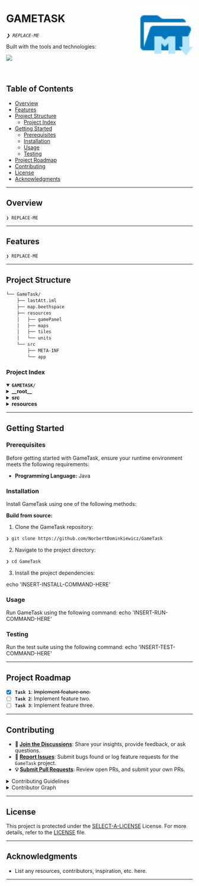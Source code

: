 <div align="left" style="position: relative;">
<img src="https://raw.githubusercontent.com/PKief/vscode-material-icon-theme/ec559a9f6bfd399b82bb44393651661b08aaf7ba/icons/folder-markdown-open.svg" align="right" width="30%" style="margin: -20px 0 0 20px;">
<h1>GAMETASK</h1>
<p align="left">
	<em><code>❯ REPLACE-ME</code></em>
</p>
<p align="left">
	<!-- Shields.io badges disabled, using skill icons. --></p>
<p align="left">Built with the tools and technologies:</p>
<p align="left">
	<a href="https://skillicons.dev">
		<img src="https://skillicons.dev/icons?i=java,md">
	</a></p>
</div>
<br clear="right">

##  Table of Contents

- [ Overview](#-overview)
- [ Features](#-features)
- [ Project Structure](#-project-structure)
  - [ Project Index](#-project-index)
- [ Getting Started](#-getting-started)
  - [ Prerequisites](#-prerequisites)
  - [ Installation](#-installation)
  - [ Usage](#-usage)
  - [ Testing](#-testing)
- [ Project Roadmap](#-project-roadmap)
- [ Contributing](#-contributing)
- [ License](#-license)
- [ Acknowledgments](#-acknowledgments)

---

##  Overview

<code>❯ REPLACE-ME</code>

---

##  Features

<code>❯ REPLACE-ME</code>

---

##  Project Structure

```sh
└── GameTask/
    ├── lastAtt.iml
    ├── map.beethspace
    ├── resources
    │   ├── gamePanel
    │   ├── maps
    │   ├── tiles
    │   └── units
    └── src
        ├── META-INF
        └── app
```


###  Project Index
<details open>
	<summary><b><code>GAMETASK/</code></b></summary>
	<details> <!-- __root__ Submodule -->
		<summary><b>__root__</b></summary>
		<blockquote>
			<table>
			<tr>
				<td><b><a href='https://github.com/NorbertDominkiewicz/GameTask/blob/master/map.beethspace'>map.beethspace</a></b></td>
				<td><code>❯ REPLACE-ME</code></td>
			</tr>
			</table>
		</blockquote>
	</details>
	<details> <!-- src Submodule -->
		<summary><b>src</b></summary>
		<blockquote>
			<details>
				<summary><b>META-INF</b></summary>
				<blockquote>
					<table>
					<tr>
						<td><b><a href='https://github.com/NorbertDominkiewicz/GameTask/blob/master/src/META-INF/MANIFEST.MF'>MANIFEST.MF</a></b></td>
						<td><code>❯ REPLACE-ME</code></td>
					</tr>
					</table>
				</blockquote>
			</details>
			<details>
				<summary><b>app</b></summary>
				<blockquote>
					<table>
					<tr>
						<td><b><a href='https://github.com/NorbertDominkiewicz/GameTask/blob/master/src/app/App.java'>App.java</a></b></td>
						<td><code>❯ REPLACE-ME</code></td>
					</tr>
					</table>
					<details>
						<summary><b>unit</b></summary>
						<blockquote>
							<table>
							<tr>
								<td><b><a href='https://github.com/NorbertDominkiewicz/GameTask/blob/master/src/app/unit/Player.java'>Player.java</a></b></td>
								<td><code>❯ REPLACE-ME</code></td>
							</tr>
							<tr>
								<td><b><a href='https://github.com/NorbertDominkiewicz/GameTask/blob/master/src/app/unit/Unit.java'>Unit.java</a></b></td>
								<td><code>❯ REPLACE-ME</code></td>
							</tr>
							<tr>
								<td><b><a href='https://github.com/NorbertDominkiewicz/GameTask/blob/master/src/app/unit/Piano.java'>Piano.java</a></b></td>
								<td><code>❯ REPLACE-ME</code></td>
							</tr>
							</table>
						</blockquote>
					</details>
					<details>
						<summary><b>gui</b></summary>
						<blockquote>
							<table>
							<tr>
								<td><b><a href='https://github.com/NorbertDominkiewicz/GameTask/blob/master/src/app/gui/JoyStick.java'>JoyStick.java</a></b></td>
								<td><code>❯ REPLACE-ME</code></td>
							</tr>
							<tr>
								<td><b><a href='https://github.com/NorbertDominkiewicz/GameTask/blob/master/src/app/gui/GameOver.java'>GameOver.java</a></b></td>
								<td><code>❯ REPLACE-ME</code></td>
							</tr>
							<tr>
								<td><b><a href='https://github.com/NorbertDominkiewicz/GameTask/blob/master/src/app/gui/GamePanel.java'>GamePanel.java</a></b></td>
								<td><code>❯ REPLACE-ME</code></td>
							</tr>
							<tr>
								<td><b><a href='https://github.com/NorbertDominkiewicz/GameTask/blob/master/src/app/gui/Launcher.java'>Launcher.java</a></b></td>
								<td><code>❯ REPLACE-ME</code></td>
							</tr>
							<tr>
								<td><b><a href='https://github.com/NorbertDominkiewicz/GameTask/blob/master/src/app/gui/Game.java'>Game.java</a></b></td>
								<td><code>❯ REPLACE-ME</code></td>
							</tr>
							<tr>
								<td><b><a href='https://github.com/NorbertDominkiewicz/GameTask/blob/master/src/app/gui/Victory.java'>Victory.java</a></b></td>
								<td><code>❯ REPLACE-ME</code></td>
							</tr>
							</table>
							<details>
								<summary><b>map</b></summary>
								<blockquote>
									<table>
									<tr>
										<td><b><a href='https://github.com/NorbertDominkiewicz/GameTask/blob/master/src/app/gui/map/Map.java'>Map.java</a></b></td>
										<td><code>❯ REPLACE-ME</code></td>
									</tr>
									<tr>
										<td><b><a href='https://github.com/NorbertDominkiewicz/GameTask/blob/master/src/app/gui/map/Field.java'>Field.java</a></b></td>
										<td><code>❯ REPLACE-ME</code></td>
									</tr>
									</table>
								</blockquote>
							</details>
						</blockquote>
					</details>
				</blockquote>
			</details>
		</blockquote>
	</details>
	<details> <!-- resources Submodule -->
		<summary><b>resources</b></summary>
		<blockquote>
			<details>
				<summary><b>maps</b></summary>
				<blockquote>
					<table>
					<tr>
						<td><b><a href='https://github.com/NorbertDominkiewicz/GameTask/blob/master/resources/maps/map.beethspace'>map.beethspace</a></b></td>
						<td><code>❯ REPLACE-ME</code></td>
					</tr>
					</table>
				</blockquote>
			</details>
		</blockquote>
	</details>
</details>

---
##  Getting Started

###  Prerequisites

Before getting started with GameTask, ensure your runtime environment meets the following requirements:

- **Programming Language:** Java


###  Installation

Install GameTask using one of the following methods:

**Build from source:**

1. Clone the GameTask repository:
```sh
❯ git clone https://github.com/NorbertDominkiewicz/GameTask
```

2. Navigate to the project directory:
```sh
❯ cd GameTask
```

3. Install the project dependencies:

echo 'INSERT-INSTALL-COMMAND-HERE'



###  Usage
Run GameTask using the following command:
echo 'INSERT-RUN-COMMAND-HERE'

###  Testing
Run the test suite using the following command:
echo 'INSERT-TEST-COMMAND-HERE'

---
##  Project Roadmap

- [X] **`Task 1`**: <strike>Implement feature one.</strike>
- [ ] **`Task 2`**: Implement feature two.
- [ ] **`Task 3`**: Implement feature three.

---

##  Contributing

- **💬 [Join the Discussions](https://github.com/NorbertDominkiewicz/GameTask/discussions)**: Share your insights, provide feedback, or ask questions.
- **🐛 [Report Issues](https://github.com/NorbertDominkiewicz/GameTask/issues)**: Submit bugs found or log feature requests for the `GameTask` project.
- **💡 [Submit Pull Requests](https://github.com/NorbertDominkiewicz/GameTask/blob/main/CONTRIBUTING.md)**: Review open PRs, and submit your own PRs.

<details closed>
<summary>Contributing Guidelines</summary>

1. **Fork the Repository**: Start by forking the project repository to your github account.
2. **Clone Locally**: Clone the forked repository to your local machine using a git client.
   ```sh
   git clone https://github.com/NorbertDominkiewicz/GameTask
   ```
3. **Create a New Branch**: Always work on a new branch, giving it a descriptive name.
   ```sh
   git checkout -b new-feature-x
   ```
4. **Make Your Changes**: Develop and test your changes locally.
5. **Commit Your Changes**: Commit with a clear message describing your updates.
   ```sh
   git commit -m 'Implemented new feature x.'
   ```
6. **Push to github**: Push the changes to your forked repository.
   ```sh
   git push origin new-feature-x
   ```
7. **Submit a Pull Request**: Create a PR against the original project repository. Clearly describe the changes and their motivations.
8. **Review**: Once your PR is reviewed and approved, it will be merged into the main branch. Congratulations on your contribution!
</details>

<details closed>
<summary>Contributor Graph</summary>
<br>
<p align="left">
   <a href="https://github.com{/NorbertDominkiewicz/GameTask/}graphs/contributors">
      <img src="https://contrib.rocks/image?repo=NorbertDominkiewicz/GameTask">
   </a>
</p>
</details>

---

##  License

This project is protected under the [SELECT-A-LICENSE](https://choosealicense.com/licenses) License. For more details, refer to the [LICENSE](https://choosealicense.com/licenses/) file.

---

##  Acknowledgments

- List any resources, contributors, inspiration, etc. here.

---
